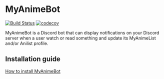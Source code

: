 # MyAnimeBot

[![Build Status](https://travis-ci.com/Penta/MyAnimeBot.svg?branch=master)](https://travis-ci.com/Penta/MyAnimeBot) [![codecov](https://codecov.io/gh/Penta/MyAnimeBot/branch/master/graph/badge.svg?token=8U3NIBMGB2)](https://codecov.io/gh/Penta/MyAnimeBot)

MyAnimeBot is a Discord bot that can display notifications on your Discord server when a user watch or read something and update its MyAnimeList and/or Anilist profile.

## Installation guide
[How to install MyAnimeBot](https://wiki.pentou.eu/en/project/myanimebot/install_rhel7)
